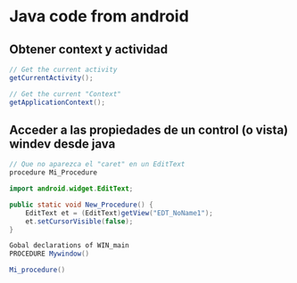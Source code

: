 # Java code from android

## Obtener context y actividad

```java
// Get the current activity
getCurrentActivity();

// Get the current "Context"
getApplicationContext();
```

## Acceder a las propiedades de un control (o vista) windev desde java

```java
// Que no aparezca el "caret" en un EditText
procedure Mi_Procedure

import android.widget.EditText;

public static void New_Procedure() {
	EditText et = (EditText)getView("EDT_NoName1");
	et.setCursorVisible(false);	
}
```

```java
Gobal declarations of WIN_main
PROCEDURE Mywindow()

Mi_procedure()
```
